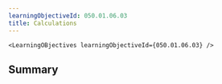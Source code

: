 ```yaml
---
learningObjectiveId: 050.01.06.03
title: Calculations
---
```


```tsx eval
<LearningOBjectives learningObjectiveId={050.01.06.03} />
```

## Summary
